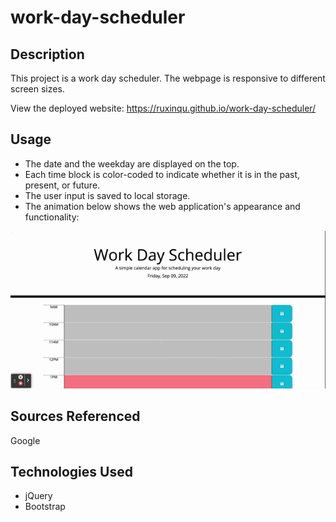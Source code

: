 # work-day-scheduler

## Description

This project is a work day scheduler. The webpage is responsive to different screen sizes.

View the deployed website: https://ruxinqu.github.io/work-day-scheduler/


## Usage
* The date and the weekday are displayed on the top.
* Each time block is color-coded to indicate whether it is in the past, present, or future. 
* The user input is saved to local storage.
* The animation below shows the web application's appearance and functionality: 


![The demo video of the work day scheduler](./assets/work-day-scheduler-demo.gif)

## Sources Referenced
Google 

## Technologies Used
* jQuery 
* Bootstrap 



